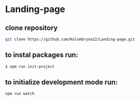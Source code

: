 # Landing-page

## clone repository
```sh
git clone https://github.com/Kolumbryna22/Landing-page.git
```

## to instal packages run:
```sh
$ npm run init-project
```

## to initialize development mode run:
```sh
npm run watch
```
